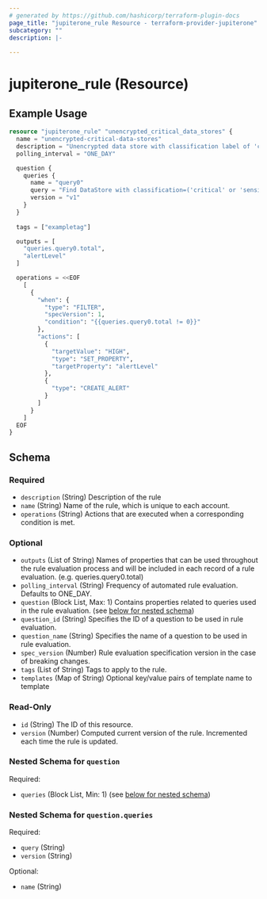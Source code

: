 ```yaml
---
# generated by https://github.com/hashicorp/terraform-plugin-docs
page_title: "jupiterone_rule Resource - terraform-provider-jupiterone"
subcategory: ""
description: |-
  
---
```


# jupiterone_rule (Resource)



## Example Usage

```terraform
resource "jupiterone_rule" "unencrypted_critical_data_stores" {
  name = "unencrypted-critical-data-stores"
  description = "Unencrypted data store with classification label of 'critical' or 'sensitive' or 'confidential' or 'restricted'"
  polling_interval = "ONE_DAY"

  question {
    queries {
      name = "query0"
      query = "Find DataStore with classification=('critical' or 'sensitive' or 'confidential' or 'restricted') and encrypted!=true"
      version = "v1"
    }
  }
  
  tags = ["exampletag"]

  outputs = [
    "queries.query0.total",
    "alertLevel"
  ]

  operations = <<EOF
    [
      {
        "when": {
          "type": "FILTER",
          "specVersion": 1,
          "condition": "{{queries.query0.total != 0}}"
        },
        "actions": [
          {
            "targetValue": "HIGH",
            "type": "SET_PROPERTY",
            "targetProperty": "alertLevel"
          },
          {
            "type": "CREATE_ALERT"
          }
        ]
      }
    ]
  EOF
}
```

<!-- schema generated by tfplugindocs -->
## Schema

### Required

- `description` (String) Description of the rule
- `name` (String) Name of the rule, which is unique to each account.
- `operations` (String) Actions that are executed when a corresponding condition is met.

### Optional

- `outputs` (List of String) Names of properties that can be used throughout the rule evaluation process and will be included in each record of a rule evaluation. (e.g. queries.query0.total)
- `polling_interval` (String) Frequency of automated rule evaluation. Defaults to ONE_DAY.
- `question` (Block List, Max: 1) Contains properties related to queries used in the rule evaluation. (see [below for nested schema](#nestedblock--question))
- `question_id` (String) Specifies the ID of a question to be used in rule evaluation.
- `question_name` (String) Specifies the name of a question to be used in rule evaluation.
- `spec_version` (Number) Rule evaluation specification version in the case of breaking changes.
- `tags` (List of String) Tags to apply to the rule.
- `templates` (Map of String) Optional key/value pairs of template name to template

### Read-Only

- `id` (String) The ID of this resource.
- `version` (Number) Computed current version of the rule. Incremented each time the rule is updated.

<a id="nestedblock--question"></a>
### Nested Schema for `question`

Required:

- `queries` (Block List, Min: 1) (see [below for nested schema](#nestedblock--question--queries))

<a id="nestedblock--question--queries"></a>
### Nested Schema for `question.queries`

Required:

- `query` (String)
- `version` (String)

Optional:

- `name` (String)


